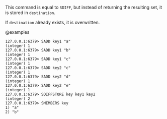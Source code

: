 This command is equal to `SDIFF`, but instead of returning the resulting set, it
is stored in `destination`.

If `destination` already exists, it is overwritten.

@examples

```valkey-cli
127.0.0.1:6379> SADD key1 "a"
(integer) 1
127.0.0.1:6379> SADD key1 "b"
(integer) 1
127.0.0.1:6379> SADD key1 "c"
(integer) 1
127.0.0.1:6379> SADD key2 "c"
(integer) 1
127.0.0.1:6379> SADD key2 "d"
(integer) 1
127.0.0.1:6379> SADD key2 "e"
(integer) 1
127.0.0.1:6379> SDIFFSTORE key key1 key2
(integer) 2
127.0.0.1:6379> SMEMBERS key
1) "a"
2) "b"
```
